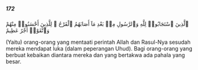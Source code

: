 ##### 172

<span class="ayah">ٱلَّذِينَ ٱسْتَجَابُوا۟ لِلَّهِ وَٱلرَّسُولِ مِنۢ بَعْدِ مَآ أَصَابَهُمُ ٱلْقَرْحُ ۚ لِلَّذِينَ أَحْسَنُوا۟ مِنْهُمْ وَٱتَّقَوْا۟ أَجْرٌ عَظِيمٌ</span>

<span class="ayah_translation">(Yaitu) orang-orang yang mentaati perintah Allah dan Rasul-Nya sesudah mereka mendapat luka (dalam peperangan Uhud). Bagi orang-orang yang berbuat kebaikan diantara mereka dan yang bertakwa ada pahala yang besar.</span>
